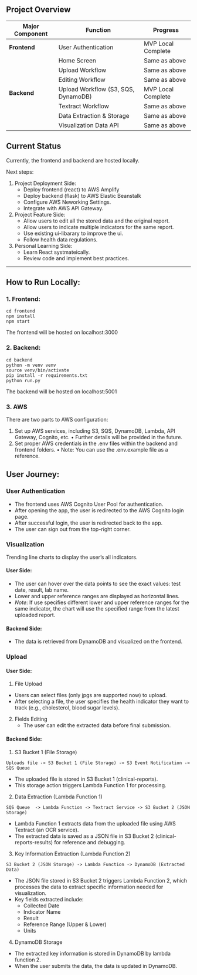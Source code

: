 

## Project Overview

| Major Component  | Function                                     | Progress                                          |
|------------|---------------------------------------------|--------------------------------------------------|
| **Frontend** | User Authentication  | MVP Local Complete 
|            | Home Screen                                 | Same as above                                  |
|            | Upload Workflow                            | Same as above                                    |
|            | Editing Workflow                           | Same as above                                     |
| **Backend** | Upload Workflow (S3, SQS, DynamoDB)          | MVP Local Complete  |
|            | Textract Workflow                          | Same as above|
|            | Data Extraction & Storage                  | Same as above|
|            | Visualization Data API                     | Same as above  |

## Current Status
Currently, the frontend and backend are hosted locally.

Next steps:
1. Project Deployment Side:
   - Deploy frontend (react) to AWS Amplify
   - Deploy backend (flask) to AWS Elastic Beanstalk
   - Configure AWS Neworking Settings.
   - Integrate with AWS API Gateway.
2. Project Feature Side:
   - Allow users to edit all the stored data and the original report.
   - Allow users to indicate multiple indicators for the same report.
   - Use existing ui-libarary to improve the ui.
   - Follow health data regulations.
3. Personal Learning Side:
   - Learn React systmateically.
   - Review code and implement best practices.

---

## How to Run Locally:

### 1. Frontend:
```
cd frontend
npm install
npm start
```
The frontend will be hosted on localhost:3000

### 2. Backend:
```
cd backend
python -m venv venv
source venv/bin/activate
pip install -r requirements.txt
python run.py
```
The backend will be hosted on localhost:5001

### 3. AWS

There are two parts to AWS configuration:
1.	Set up AWS services, including S3, SQS, DynamoDB, Lambda, API Gateway, Cognito, etc.
	•	Further details will be provided in the future.
2.	Set proper AWS credentials in the .env files within the backend and frontend folders.
	•	Note: You can use the .env.example file as a reference.

## User Journey:

### User Authentication
- The frontend uses AWS Cognito User Pool for authentication.
- After opening the app, the user is redirected to the AWS Cognito login page.
- After successful login, the user is redirected back to the app.
- The user can sign out from the top-right corner.

### Visualization
Trending line charts to display the user’s all indicators.

#### User Side:
- The user can hover over the data points to see the exact values: test date, result, lab name.
- Lower and upper reference ranges are displayed as horizontal lines.
- *Note*: If use specifies different lower and upper reference ranges for the same indicator, the chart will use the specified range from the latest uploaded report.

#### Backend Side:
- The data is retrieved from DynamoDB and visualized on the frontend.

### Upload

#### User Side:
1.	File Upload
   - Users can select files (only jpgs are supported now) to upload.
   - After selecting a file, the user specifies the health indicator they want to track (e.g., cholesterol, blood sugar levels).

2. Fields Editing
   - The user can edit the extracted data before final submission.

#### Backend Side:

1.	S3 Bucket 1 (File Storage)

```
Uploads file -> S3 Bucket 1 (File Storage) -> S3 Event Notification -> SQS Queue

```
   - The uploaded file is stored in S3 Bucket 1 (clinical-reports).
   - This storage action triggers Lambda Function 1 for processing.

2.	Data Extraction (Lambda Function 1)
```
SQS Queue  -> Lambda Function -> Textract Service -> S3 Bucket 2 (JSON Storage)

```
   - Lambda Function 1 extracts data from the uploaded file using AWS Textract (an OCR service).
   - The extracted data is saved as a JSON file in S3 Bucket 2 (clinical-reports-results) for reference and debugging.

3.	Key Information Extraction (Lambda Function 2)
```
S3 Bucket 2 (JSON Storage) -> Lambda Function -> DynamoDB (Extracted Data)

```
   - The JSON file stored in S3 Bucket 2 triggers Lambda Function 2, which processes the data to extract specific information needed for visualization.
   - Key fields extracted include:
      - Collected Date
      - Indicator Name
      - Result
      - Reference Range (Upper & Lower)
      - Units

4.	DynamoDB Storage
   - The extracted key information is stored in DynamoDB by lambda function 2.
   - When the user submits the data, the data is updated in DynamoDB.
